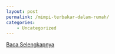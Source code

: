 ```yaml
---
layout: post
permalink: /mimpi-terbakar-dalam-rumah/
categories:
    - Uncategorized
---
```


[Baca Selengkapnya](/01)